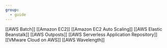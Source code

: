 ```yaml
---
group:
  - guide
---
```


[[AWS Batch]]
[[Amazon EC2]]
[[Amazon EC2 Auto Scaling]]
[[AWS Elastic Beanstalk]]
[[AWS Outposts]]
[[AWS Serverless Application Repository]]
[[VMware Cloud on AWS]]
[[AWS Wavelength]]